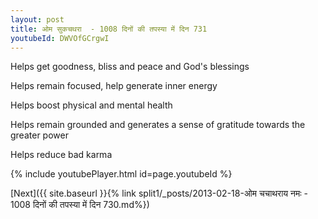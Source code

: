 ```yaml
---
layout: post
title: ओम सुकचथरा  - 1008 दिनों की तपस्या में दिन 731
youtubeId: DWVOfGCrgwI
---
```

 
 
Helps get goodness, bliss and peace and God's blessings
 
Helps remain focused, help generate inner energy 
 
Helps boost physical and mental health 
 
Helps remain grounded and generates a sense of gratitude towards the greater power 
 
Helps reduce bad karma
 
 
 
 


{% include youtubePlayer.html id=page.youtubeId %}
 
[Next]({{ site.baseurl }}{% link  split1/_posts/2013-02-18-ओम चचाथराय नमः - 1008 दिनों की तपस्या में दिन 730.md%})
 

